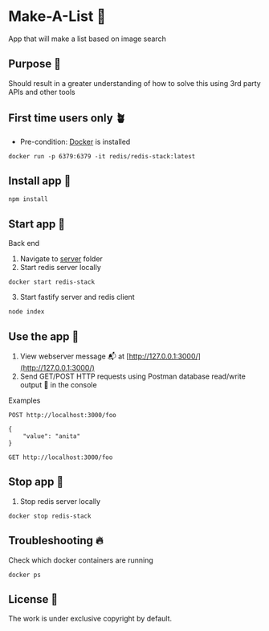# Make-A-List 📝

App that will make a list based on image search

## Purpose 💖

Should result in a greater understanding of how to solve this using 3rd party APIs and other tools

## First time users only 🪴

- Pre-condition: [Docker](https://docs.docker.com/) is installed

```
docker run -p 6379:6379 -it redis/redis-stack:latest
```

## Install app 🐣

```
npm install
```

## Start app 🚀

Back end

1. Navigate to [server](./server) folder
2. Start redis server locally

```
docker start redis-stack
```

3. Start fastify server and redis client

```
node index
```

## Use the app 🚀

1. View webserver message 📬 at [http://127.0.0.1:3000/](http://127.0.0.1:3000/)
2. Send GET/POST HTTP requests using Postman database read/write output 💾 in the console

Examples

```
POST http://localhost:3000/foo

{
    "value": "anita"
}
```

```
GET http://localhost:3000/foo
```

## Stop app 🚀

1. Stop redis server locally

```
docker stop redis-stack
```

## Troubleshooting 🔥

Check which docker containers are running

```
docker ps
```

## License 📝

The work is under exclusive copyright by default.
